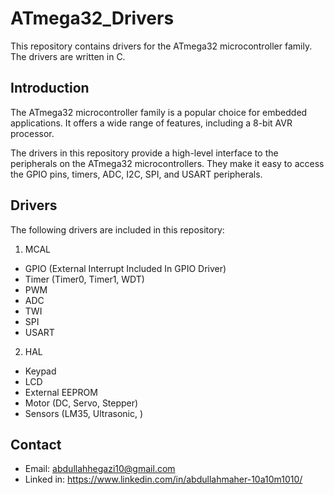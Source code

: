 # ATmega32_Drivers
This repository contains drivers for the ATmega32 microcontroller family. The drivers are written in C.

## Introduction
The ATmega32 microcontroller family is a popular choice for embedded applications. It offers a wide range of features, including a 8-bit AVR processor.

The drivers in this repository provide a high-level interface to the peripherals on the ATmega32 microcontrollers. They make it easy to access the GPIO pins, timers, ADC, I2C, SPI, and USART peripherals.

## Drivers
The following drivers are included in this repository:

1. MCAL
* GPIO (External Interrupt Included In GPIO Driver)
* Timer (Timer0, Timer1, WDT)
* PWM
* ADC
* TWI
* SPI 
* USART


2. HAL
* Keypad
* LCD
* External EEPROM
* Motor (DC, Servo, Stepper)
* Sensors (LM35, Ultrasonic, )

## Contact
* Email: abdullahhegazi10@gmail.com
* Linked in: https://www.linkedin.com/in/abdullahmaher-10a10m1010/
